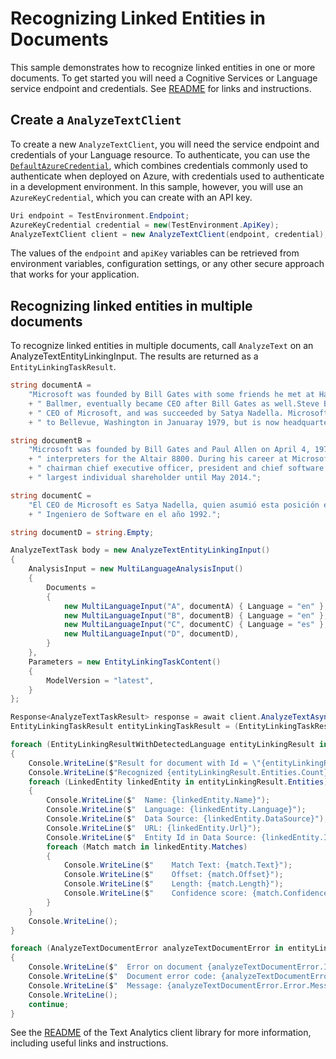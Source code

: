 # Recognizing Linked Entities in Documents

This sample demonstrates how to recognize linked entities in one or more documents. To get started you will need a Cognitive Services or Language service endpoint and credentials.  See [README][README] for links and instructions.

## Create a `AnalyzeTextClient`

To create a new `AnalyzeTextClient`, you will need the service endpoint and credentials of your Language resource. To authenticate, you can use the [`DefaultAzureCredential`][DefaultAzureCredential], which combines credentials commonly used to authenticate when deployed on Azure, with credentials used to authenticate in a development environment. In this sample, however, you will use an `AzureKeyCredential`, which you can create with an API key.

```C# Snippet:CreateAnalyzeTextClient
Uri endpoint = TestEnvironment.Endpoint;
AzureKeyCredential credential = new(TestEnvironment.ApiKey);
AnalyzeTextClient client = new AnalyzeTextClient(endpoint, credential);;
```

The values of the `endpoint` and `apiKey` variables can be retrieved from environment variables, configuration settings, or any other secure approach that works for your application.

## Recognizing linked entities in multiple documents

To recognize linked entities in multiple documents, call `AnalyzeText` on an AnalyzeTextEntityLinkingInput.  The results are returned as a `EntityLinkingTaskResult`.

```C# Snippet:Sample6_AnalyzeTextAsync_RecognizeLinkedEntities
string documentA =
    "Microsoft was founded by Bill Gates with some friends he met at Harvard. One of his friends, Steve"
    + " Ballmer, eventually became CEO after Bill Gates as well.Steve Ballmer eventually stepped down as"
    + " CEO of Microsoft, and was succeeded by Satya Nadella. Microsoft originally moved its headquarters"
    + " to Bellevue, Washington in Januaray 1979, but is now headquartered in Redmond";

string documentB =
    "Microsoft was founded by Bill Gates and Paul Allen on April 4, 1975, to develop and sell BASIC"
    + " interpreters for the Altair 8800. During his career at Microsoft, Gates held the positions of"
    + " chairman chief executive officer, president and chief software architect while also being the"
    + " largest individual shareholder until May 2014.";

string documentC =
    "El CEO de Microsoft es Satya Nadella, quien asumió esta posición en Febrero de 2014. Él empezó como"
    + " Ingeniero de Software en el año 1992.";

string documentD = string.Empty;

AnalyzeTextTask body = new AnalyzeTextEntityLinkingInput()
{
    AnalysisInput = new MultiLanguageAnalysisInput()
    {
        Documents =
        {
            new MultiLanguageInput("A", documentA) { Language = "en" },
            new MultiLanguageInput("B", documentB) { Language = "en" },
            new MultiLanguageInput("C", documentC) { Language = "es" },
            new MultiLanguageInput("D", documentD),
        }
    },
    Parameters = new EntityLinkingTaskContent()
    {
        ModelVersion = "latest",
    }
};

Response<AnalyzeTextTaskResult> response = await client.AnalyzeTextAsync(body);
EntityLinkingTaskResult entityLinkingTaskResult = (EntityLinkingTaskResult)response.Value;

foreach (EntityLinkingResultWithDetectedLanguage entityLinkingResult in entityLinkingTaskResult.Results.Documents)
{
    Console.WriteLine($"Result for document with Id = \"{entityLinkingResult.Id}\":");
    Console.WriteLine($"Recognized {entityLinkingResult.Entities.Count} entities:");
    foreach (LinkedEntity linkedEntity in entityLinkingResult.Entities)
    {
        Console.WriteLine($"  Name: {linkedEntity.Name}");
        Console.WriteLine($"  Language: {linkedEntity.Language}");
        Console.WriteLine($"  Data Source: {linkedEntity.DataSource}");
        Console.WriteLine($"  URL: {linkedEntity.Url}");
        Console.WriteLine($"  Entity Id in Data Source: {linkedEntity.Id}");
        foreach (Match match in linkedEntity.Matches)
        {
            Console.WriteLine($"    Match Text: {match.Text}");
            Console.WriteLine($"    Offset: {match.Offset}");
            Console.WriteLine($"    Length: {match.Length}");
            Console.WriteLine($"    Confidence score: {match.ConfidenceScore}");
        }
    }
    Console.WriteLine();
}

foreach (AnalyzeTextDocumentError analyzeTextDocumentError in entityLinkingTaskResult.Results.Errors)
{
    Console.WriteLine($"  Error on document {analyzeTextDocumentError.Id}!");
    Console.WriteLine($"  Document error code: {analyzeTextDocumentError.Error.Code}");
    Console.WriteLine($"  Message: {analyzeTextDocumentError.Error.Message}");
    Console.WriteLine();
    continue;
}
```

See the [README] of the Text Analytics client library for more information, including useful links and instructions.

[DefaultAzureCredential]: https://github.com/Azure/azure-sdk-for-net/blob/main/sdk/identity/Azure.Identity/README.md
[README]: https://github.com/quentinRobinson/azure-sdk-for-net/blob/qrobinson/analyze-text-sdk/sdk/cognitivelanguage/Azure.AI.Language.TextAnalytics/samples/README.md
